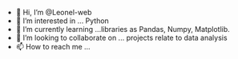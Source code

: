 - 👋 Hi, I’m @Leonel-web
- 👀 I’m interested in ... Python
- 🌱 I’m currently learning ...libraries as Pandas, Numpy, Matplotlib.
- 💞️ I’m looking to collaborate on ... projects relate to data analysis 
- 📫 How to reach me ...

<!---
Leonel-web/Leonel-web is a ✨ special ✨ repository because its `README.md` (this file) appears on your GitHub profile.
You can click the Preview link to take a look at your changes.
--->
